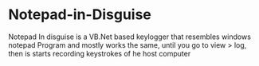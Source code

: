 # Notepad-in-Disguise
Notepad In disguise is a VB.Net based keylogger that resembles windows notepad Program and mostly works the same, until you go to view > log, then is starts recording keystrokes of he host computer
